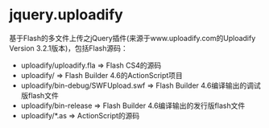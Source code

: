# jquery.uploadify
基于Flash的多文件上传之jQuery插件(来源于www.uploadify.com的Uploadify Version 3.2.1版本)，包括Flash源码：
  * uploadify/uploadify.fla => Flash CS4的源码
  * uploadify/ => Flash Builder 4.6的ActionScript项目
  * uploadify/bin-debug/SWFUpload.swf => Flash Builder 4.6编译输出的调试版flash文件
  * uploadify/bin-release => Flash Builder 4.6编译输出的发行版flash文件
  * uploadify/*.as => ActionScript的源码
